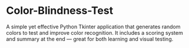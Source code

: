 # Color-Blindness-Test
A simple yet effective Python Tkinter application that generates random colors to test and improve color recognition. It includes a scoring system and summary at the end — great for both learning and visual testing.
